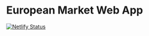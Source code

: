 # European Market Web App

[![Netlify Status](https://api.netlify.com/api/v1/badges/d9a43c1e-b941-4e78-a46f-497f7878b5a7/deploy-status)](https://app.netlify.com/sites/europeanmarket/deploys)

